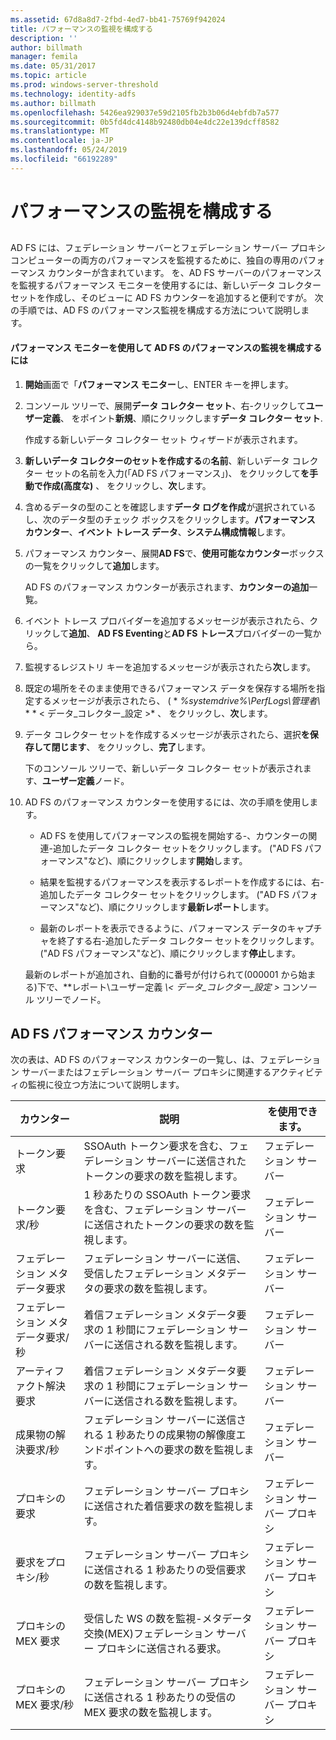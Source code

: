 ```yaml
---
ms.assetid: 67d8a8d7-2fbd-4ed7-bb41-75769f942024
title: パフォーマンスの監視を構成する
description: ''
author: billmath
manager: femila
ms.date: 05/31/2017
ms.topic: article
ms.prod: windows-server-threshold
ms.technology: identity-adfs
ms.author: billmath
ms.openlocfilehash: 5426ea929037e59d2105fb2b3b06d4ebfdb7a577
ms.sourcegitcommit: 0b5fd4dc4148b92480db04e4dc22e139dcff8582
ms.translationtype: MT
ms.contentlocale: ja-JP
ms.lasthandoff: 05/24/2019
ms.locfileid: "66192289"
---
```

# <a name="configure-performance-monitoring"></a>パフォーマンスの監視を構成する
  
## <a name="bkmk_ConfigurePerfMon"></a>  
AD FS には、フェデレーション サーバーとフェデレーション サーバー プロキシ コンピューターの両方のパフォーマンスを監視するために、独自の専用のパフォーマンス カウンターが含まれています。 を、AD FS サーバーのパフォーマンスを監視するパフォーマンス モニターを使用するには、新しいデータ コレクター セットを作成し、そのビューに AD FS カウンターを追加すると便利ですが。 次の手順では、AD FS のパフォーマンス監視を構成する方法について説明します。  
  
#### <a name="to-configure-performance-monitoring-for-ad-fs-using-performance-monitor"></a>パフォーマンス モニターを使用して AD FS のパフォーマンスの監視を構成するには  
  
1.  **開始**画面で「**パフォーマンス モニター**し、ENTER キーを押します。  
  
2.  コンソール ツリーで、展開**データ コレクター セット**、右\-クリックして**ユーザー定義**、 をポイント**新規**、順にクリックします**データ コレクター セット**.  
  
    作成する新しいデータ コレクター セット ウィザードが表示されます。  
  
3.  **新しいデータ コレクターのセットを作成する**の**名前**、新しいデータ コレクター セットの名前を入力\(「AD FS パフォーマンス」\)、 をクリックして**を手動で作成\(高度な\)** 、 をクリックし、**次**します。  
  
4.  含めるデータの型のことを確認します**データ ログを作成**が選択されているし、次のデータ型のチェック ボックスをクリックします。**パフォーマンス カウンター**、**イベント トレース データ**、**システム構成情報**します。  
  
5.  パフォーマンス カウンター、展開**AD FS**で、**使用可能なカウンター**ボックスの一覧をクリックして**追加**します。  
  
    AD FS のパフォーマンス カウンターが表示されます、**カウンターの追加**一覧。  
  
6.  イベント トレース プロバイダーを追加するメッセージが表示されたら、クリックして**追加**、 **AD FS Eventing**と**AD FS トレース**プロバイダーの一覧から。  
  
7.  監視するレジストリ キーを追加するメッセージが表示されたら**次**します。  
  
8.  既定の場所をそのまま使用できるパフォーマンス データを保存する場所を指定するメッセージが表示されたら、 \( * *%systemdrive%\\PerfLogs\\管理者\\* * * < データ\_コレクター\_設定 >* 、 をクリックし、**次**します。  
  
9. データ コレクター セットを作成するメッセージが表示されたら、選択**を保存して閉じます**、 をクリックし、**完了**します。  
  
    下のコンソール ツリーで、新しいデータ コレクター セットが表示されます、**ユーザー定義**ノード。  
  
10. AD FS のパフォーマンス カウンターを使用するには、次の手順を使用します。  
  
    -   AD FS を使用してパフォーマンスの監視を開始する\-、カウンターの関連\-追加したデータ コレクター セットをクリックします。 \("AD FS パフォーマンス"など\)、順にクリックします**開始**します。  
  
    -   結果を監視するパフォーマンスを表示するレポートを作成するには、右\-追加したデータ コレクター セットをクリックします。 \("AD FS パフォーマンス"など\)、順にクリックします**最新レポート**します。  
  
    -   最新のレポートを表示できるように、パフォーマンス データのキャプチャを終了する右\-追加したデータ コレクター セットをクリックします。 \("AD FS パフォーマンス"など\)、順にクリックします**停止**します。  
  
    最新のレポートが追加され、自動的に番号が付けられて\(000001 から始まる\)下で、**レポート\\ユーザー定義 *\\< データ\_コレクター\_設定 >* コンソール ツリーでノード。  
  
## <a name="ad-fs-performance-counters"></a>AD FS パフォーマンス カウンター  
次の表は、AD FS のパフォーマンス カウンターの一覧し、は、フェデレーション サーバーまたはフェデレーション サーバー プロキシに関連するアクティビティの監視に役立つ方法について説明します。  
  
|カウンター|説明|を使用できます。 
|-----------|---------------|------------------- 
|トークン要求|SSOAuth トークン要求を含む、フェデレーション サーバーに送信されたトークンの要求の数を監視します。|フェデレーション サーバー 
|トークン要求\/秒|1 秒あたりの SSOAuth トークン要求を含む、フェデレーション サーバーに送信されたトークンの要求の数を監視します。|フェデレーション サーバー  
|フェデレーション メタデータ要求|フェデレーション サーバーに送信、受信したフェデレーション メタデータの要求の数を監視します。|フェデレーション サーバー  
|フェデレーション メタデータ要求\/秒|着信フェデレーション メタデータ要求の 1 秒間にフェデレーション サーバーに送信される数を監視します。|フェデレーション サーバー  
|アーティファクト解決要求|着信フェデレーション メタデータ要求の 1 秒間にフェデレーション サーバーに送信される数を監視します。|フェデレーション サーバー  
|成果物の解決要求\/秒|フェデレーション サーバーに送信される 1 秒あたりの成果物の解像度エンドポイントへの要求の数を監視します。|フェデレーション サーバー  
|プロキシの要求|フェデレーション サーバー プロキシに送信された着信要求の数を監視します。|フェデレーション サーバー プロキシ  
|要求をプロキシ\/秒|フェデレーション サーバー プロキシに送信される 1 秒あたりの受信要求の数を監視します。|フェデレーション サーバー プロキシ  
|プロキシの MEX 要求|受信した WS の数を監視\-メタデータ交換\(MEX\)フェデレーション サーバー プロキシに送信される要求。|フェデレーション サーバー プロキシ 
|プロキシの MEX 要求\/秒|フェデレーション サーバー プロキシに送信される 1 秒あたりの受信の MEX 要求の数を監視します。|フェデレーション サーバー プロキシ  
  

